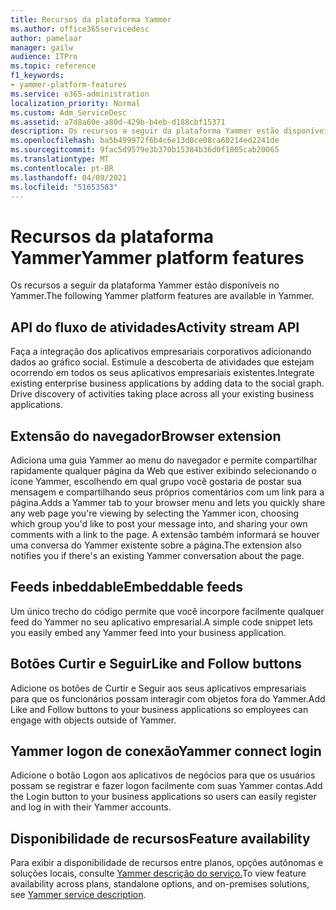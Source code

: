 ```yaml
---
title: Recursos da plataforma Yammer
ms.author: office365servicedesc
author: pamelaar
manager: gailw
audience: ITPro
ms.topic: reference
f1_keywords:
- yammer-platform-features
ms.service: o365-administration
localization_priority: Normal
ms.custom: Adm_ServiceDesc
ms.assetid: a7d8a60e-a80d-429b-b4eb-d188cbf15371
description: Os recursos a seguir da plataforma Yammer estão disponíveis no Yammer.
ms.openlocfilehash: ba5b499972f6b4c6e13d0ce08ca60214ed2241de
ms.sourcegitcommit: 9fac5d9579e3b370b15384b36d0f1805cab20065
ms.translationtype: MT
ms.contentlocale: pt-BR
ms.lasthandoff: 04/09/2021
ms.locfileid: "51653583"
---
```

# <a name="yammer-platform-features"></a><span data-ttu-id="c0b22-103">Recursos da plataforma Yammer</span><span class="sxs-lookup"><span data-stu-id="c0b22-103">Yammer platform features</span></span>

<span data-ttu-id="c0b22-104">Os recursos a seguir da plataforma Yammer estão disponíveis no Yammer.</span><span class="sxs-lookup"><span data-stu-id="c0b22-104">The following Yammer platform features are available in Yammer.</span></span>
 
## <a name="activity-stream-api"></a><span data-ttu-id="c0b22-105">API do fluxo de atividades</span><span class="sxs-lookup"><span data-stu-id="c0b22-105">Activity stream API</span></span>

<span data-ttu-id="c0b22-p101">Faça a integração dos aplicativos empresariais corporativos adicionando dados ao gráfico social. Estimule a descoberta de atividades que estejam ocorrendo em todos os seus aplicativos empresariais existentes.</span><span class="sxs-lookup"><span data-stu-id="c0b22-p101">Integrate existing enterprise business applications by adding data to the social graph. Drive discovery of activities taking place across all your existing business applications.</span></span>
  
## <a name="browser-extension"></a><span data-ttu-id="c0b22-108">Extensão do navegador</span><span class="sxs-lookup"><span data-stu-id="c0b22-108">Browser extension</span></span>

<span data-ttu-id="c0b22-109">Adiciona uma guia Yammer ao menu do navegador e permite compartilhar rapidamente qualquer página da Web que estiver exibindo selecionando o ícone Yammer, escolhendo em qual grupo você gostaria de postar sua mensagem e compartilhando seus próprios comentários com um link para a página.</span><span class="sxs-lookup"><span data-stu-id="c0b22-109">Adds a Yammer tab to your browser menu and lets you quickly share any web page you're viewing by selecting the Yammer icon, choosing which group you'd like to post your message into, and sharing your own comments with a link to the page.</span></span> <span data-ttu-id="c0b22-110">A extensão também informará se houver uma conversa do Yammer existente sobre a página.</span><span class="sxs-lookup"><span data-stu-id="c0b22-110">The extension also notifies you if there's an existing Yammer conversation about the page.</span></span> 

## <a name="embeddable-feeds"></a><span data-ttu-id="c0b22-111">Feeds inbeddable</span><span class="sxs-lookup"><span data-stu-id="c0b22-111">Embeddable feeds</span></span>

<span data-ttu-id="c0b22-112">Um único trecho do código permite que você incorpore facilmente qualquer feed do Yammer no seu aplicativo empresarial.</span><span class="sxs-lookup"><span data-stu-id="c0b22-112">A simple code snippet lets you easily embed any Yammer feed into your business application.</span></span>
  
## <a name="like-and-follow-buttons"></a><span data-ttu-id="c0b22-113">Botões Curtir e Seguir</span><span class="sxs-lookup"><span data-stu-id="c0b22-113">Like and Follow buttons</span></span>

<span data-ttu-id="c0b22-114">Adicione os botões de Curtir e Seguir aos seus aplicativos empresariais para que os funcionários possam interagir com objetos fora do Yammer.</span><span class="sxs-lookup"><span data-stu-id="c0b22-114">Add Like and Follow buttons to your business applications so employees can engage with objects outside of Yammer.</span></span>
  
## <a name="yammer-connect-login"></a><span data-ttu-id="c0b22-115">Yammer logon de conexão</span><span class="sxs-lookup"><span data-stu-id="c0b22-115">Yammer connect login</span></span>

<span data-ttu-id="c0b22-116">Adicione o botão Logon aos aplicativos de negócios para que os usuários possam se registrar e fazer logon facilmente com suas Yammer contas.</span><span class="sxs-lookup"><span data-stu-id="c0b22-116">Add the Login button to your business applications so users can easily register and log in with their Yammer accounts.</span></span>

## <a name="feature-availability"></a><span data-ttu-id="c0b22-117">Disponibilidade de recursos</span><span class="sxs-lookup"><span data-stu-id="c0b22-117">Feature availability</span></span>

<span data-ttu-id="c0b22-118">Para exibir a disponibilidade de recursos entre planos, opções autônomas e soluções locais, consulte [Yammer descrição do serviço.](yammer-service-description.md)</span><span class="sxs-lookup"><span data-stu-id="c0b22-118">To view feature availability across plans, standalone options, and on-premises solutions, see [Yammer service description](yammer-service-description.md).</span></span>
  

